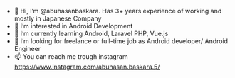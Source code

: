 - 👋 Hi, I’m @abuhasanbaskara. Has 3+ years experience of working and mostly in Japanese Company
- 👀 I’m interested in Android Development
- 🌱 I’m currently learning Android, Laravel PHP, Vue.js
- 💞️ I’m looking for freelance or full-time job as Android developer/ Android Engineer
- 📫 You can reach me trough instagram https://www.instagram.com/abuhasan.baskara.5/

<!---
abuhasanbaskara/abuhasanbaskara is a ✨ special ✨ repository because its `README.md` (this file) appears on your GitHub profile.
You can click the Preview link to take a look at your changes.
--->
